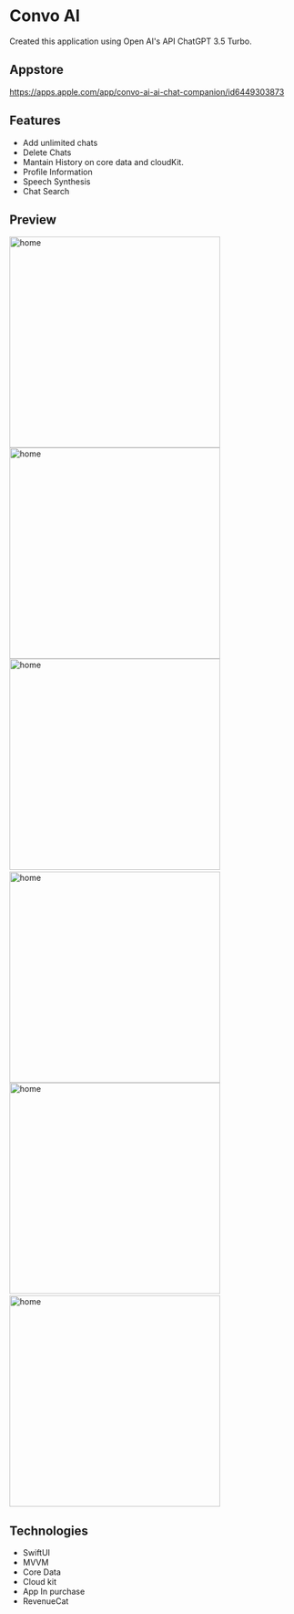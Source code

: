 # Convo AI
Created this application using Open AI's API ChatGPT 3.5 Turbo.

## Appstore
https://apps.apple.com/app/convo-ai-ai-chat-companion/id6449303873

## Features
- Add unlimited chats
- Delete Chats
- Mantain History on core data and cloudKit.
- Profile Information
- Speech Synthesis 
- Chat Search


## Preview

<img src="https://github.com/rxalimurad/Convo-AI/blob/main/ss/1.png" width="370" title="home">
<img src="https://github.com/rxalimurad/Convo-AI/blob/main/ss/2.png" width="370" title="home">
<img src="https://github.com/rxalimurad/Convo-AI/blob/main/ss/3.png" width="370" title="home">&nbsp;&nbsp;&nbsp;&nbsp;&nbsp;
<img src="https://github.com/rxalimurad/Convo-AI/blob/main/ss/4.png" width="370" title="home">
<img src="https://github.com/rxalimurad/Convo-AI/blob/main/ss/5.png" width="370" title="home">&nbsp;&nbsp;&nbsp;&nbsp;&nbsp;
<img src="https://github.com/rxalimurad/Convo-AI/blob/main/ss/6.png" width="370" title="home">


## Technologies
- SwiftUI
- MVVM
- Core Data
- Cloud kit
- App In purchase
- RevenueCat
